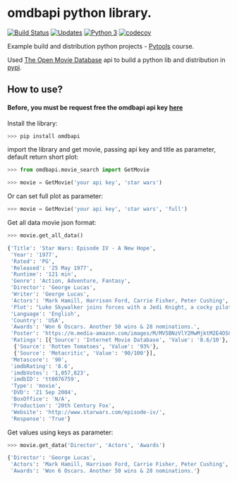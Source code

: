 # omdbapi python library.
[![Build Status](https://travis-ci.org/dubirajara/omdbapi.svg?branch=master)](https://travis-ci.org/dubirajara/omdbapi)
[![Updates](https://pyup.io/repos/github/dubirajara/omdbapi/shield.svg)](https://pyup.io/repos/github/dubirajara/omdbapi/)
[![Python 3](https://pyup.io/repos/github/dubirajara/omdbapi/python-3-shield.svg)](https://pyup.io/repos/github/dubirajara/omdbapi/)
[![codecov](https://codecov.io/gh/dubirajara/omdbapi/branch/master/graph/badge.svg)](https://codecov.io/gh/dubirajara/omdbapi)

Example build and distribution python projects - [Pytools](http://www.python.pro.br) course.

Used [The Open Movie Database](http://www.omdbapi.com) api to build a python lib and distribution in [pypi](https://pypi.org/project/omdbapi/).

## How to use?

#### Before, you must be request free the omdbapi api key [here](http://www.omdbapi.com/apikey.aspx?__EVENTTARGET=freeAcct&__EVENTARGUMENT=&__LASTFOCUS=&__VIEWSTATE=%2FwEPDwUKLTIwNDY4MTIzNQ9kFgYCAQ9kFgICBw8WAh4HVmlzaWJsZWhkAgIPFgIfAGhkAgMPFgIfAGhkGAEFHl9fQ29udHJvbHNSZXF1aXJlUG9zdEJhY2tLZXlfXxYDBQtwYXRyZW9uQWNjdAUIZnJlZUFjY3QFCGZyZWVBY2N0x0euvR%2FzVv1jLU3mGetH4R3kWtYKWACCaYcfoP1IY8g%3D&__VIEWSTATEGENERATOR=5E550F58&__EVENTVALIDATION=%2FwEdAAU5GG7XylwYou%2BzznFv7FbZmSzhXfnlWWVdWIamVouVTzfZJuQDpLVS6HZFWq5fYpioiDjxFjSdCQfbG0SWduXFd8BcWGH1ot0k0SO7CfuulN6vYN8IikxxqwtGWTciOwQ4e4xie4N992dlfbpyqd1D&at=freeAcct&Email=)

Install the library:
```python
>>> pip install omdbapi
```

import the library and get movie, passing api key and title as parameter, default return short plot:
```python
>>> from omdbapi.movie_search import GetMovie

>>> movie = GetMovie('your api key', 'star wars')
```

Or can set full plot as parameter:
```python
>>> movie = GetMovie('your api key', 'star wars', 'full')
```

Get all data movie json format:
```python
>>> movie.get_all_data()

{'Title': 'Star Wars: Episode IV - A New Hope',
 'Year': '1977',
 'Rated': 'PG',
 'Released': '25 May 1977',
 'Runtime': '121 min',
 'Genre': 'Action, Adventure, Fantasy',
 'Director': 'George Lucas',
 'Writer': 'George Lucas',
 'Actors': 'Mark Hamill, Harrison Ford, Carrie Fisher, Peter Cushing',
 'Plot': "Luke Skywalker joins forces with a Jedi Knight, a cocky pilot, a Wookiee and two droids to save the galaxy from the Empire's world-destroying battle-station, while also attempting to rescue Princess Leia from the evil Darth Vader.",
 'Language': 'English',
 'Country': 'USA',
 'Awards': 'Won 6 Oscars. Another 50 wins & 28 nominations.',
 'Poster': 'https://m.media-amazon.com/images/M/MV5BNzVlY2MwMjktM2E4OS00Y2Y3LWE3ZjctYzhkZGM3YzA1ZWM2XkEyXkFqcGdeQXVyNzkwMjQ5NzM@._V1_SX300.jpg',
 'Ratings': [{'Source': 'Internet Movie Database', 'Value': '8.6/10'},
  {'Source': 'Rotten Tomatoes', 'Value': '93%'},
  {'Source': 'Metacritic', 'Value': '90/100'}],
 'Metascore': '90',
 'imdbRating': '8.6',
 'imdbVotes': '1,057,823',
 'imdbID': 'tt0076759',
 'Type': 'movie',
 'DVD': '21 Sep 2004',
 'BoxOffice': 'N/A',
 'Production': '20th Century Fox',
 'Website': 'http://www.starwars.com/episode-iv/',
 'Response': 'True'}
```

Get values using keys as parameter:
```python
>>> movie.get_data('Director', 'Actors', 'Awards')

{'Director': 'George Lucas',
 'Actors': 'Mark Hamill, Harrison Ford, Carrie Fisher, Peter Cushing',
 'Awards': 'Won 6 Oscars. Another 50 wins & 28 nominations.'}
```
